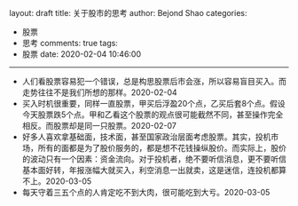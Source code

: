 layout: draft
title: 关于股市的思考
author: Bejond Shao
categories:
  - 股票
  - 思考
comments: true
tags:
  - 股票
date: 2020-02-04 10:46:00
---
* 人们看股票容易犯一个错误，总是构思股票后市会涨，所以容易盲目买入。而走势往往不是我们所想的那样。2020-02-04
* 买入时机很重要，同样一直股票，甲买后浮盈20个点，乙买后套8个点。假设今天股票跌5个点。甲和乙看这个股票的观点很可能截然不同，甚至操作完全相反。而股票却是同一只股票。2020-02-07
* 好多人喜欢拿基础面，技术面，甚至国家政治层面考虑股票。其实，投机市场，所有的面都是为了股价服务的，都是想不花钱操纵股价。而实际上，股价的波动只有一个因素：资金流向。对于投机者，绝不要听信消息，更不要听信基本面好转，年报涨幅大就买入，利空消息一出就卖，这是迷信，连投机都算不上。2020-03-05
* 每天守着三五个点的人肯定吃不到大肉，很可能吃到大亏。2020-03-05